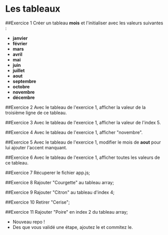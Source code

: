 
# Les tableaux

##Exercice 1
Créer un tableau **mois** et l'initialiser avec les valeurs suivantes :
- **janvier**
- **février**
- **mars**
- **avril**
- **mai**
- **juin**
- **juillet**
- **aout**
- **septembre**
- **octobre**
- **novembre**
- **décembre**

##Exercice 2
Avec le tableau de l'exercice 1, afficher la valeur de la troisième ligne de ce tableau.

##Exercice 3
Avec le tableau de l'exercice  1, afficher la valeur de l'index 5.

##Exercice 4
Avec le tableau de l'exercice  1, afficher "novembre".

##Exercice 5
Avec le tableau de l'exercice 1, modifier le mois de **aout** pour lui ajouter l'accent manquant.

##Exercice 6
Avec le tableau de l'exercice 1, afficher toutes les valeurs de ce tableau.

##Exercice 7
Récuperer le fichier app.js;

##Exercice 8
Rajouter "Courgette" au tableau array;

##Exercice 9
Rajouter "Citron" au tableau d'index 4;

##Exercice 10
Retirer "Cerise";

##Exercice 11
Rajouter "Poire" en index 2 du tableau array;

* Nouveau repo !
* Des que vous validé une étape, ajoutez le et commitez le.
